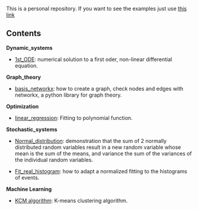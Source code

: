 This is a personal repository. If you want to see the examples just 
use [this link](http://nbviewer.jupyter.org/github/JoseGuzman/myIPythonNotebooks/)

## Contents

**Dynamic_systems** 
* [1st_ODE](http://nbviewer.jupyter.org/github/JoseGuzman/myIPythonNotebooks/blob/master/Dynamic_systems/1st_ODE.ipynb): numerical solution to a first oder, non-linear differential equation.

**Graph_theory** 

* [basis_networkx](http://nbviewer.jupyter.org/github/JoseGuzman/myIPythonNotebooks/blob/master/Graph_theory/basis_networkx.ipynb): how to create a graph, check nodes and edges with networkx, a python library for graph theory.

**Optimization**

* [linear_regression](http://nbviewer.jupyter.org/github/JoseGuzman/myIPythonNotebooks/blob/master/Optimization/linear_regression.ipynb): Fitting to polynomial function. 

**Stochastic_systems** 

* [Normal_distribution](http://nbviewer.jupyter.org/github/JoseGuzman/myIPythonNotebooks/blob/master/Stochastic_systems/Normal_distribution.ipynb): demonstration that the sum of 2 normally distributed random variables result in a new random variable whose mean is the sum of the means, and variance the sum of the variances of the individual random variables.

* [Fit_real_histogram](http://nbviewer.jupyter.org/github/JoseGuzman/myIPythonNotebooks/blob/master/Stochastic_systems/Fit_real_histogram.ipynb): how to adapt a normalized fitting to the histograms of events.

**Machine Learning** 

* [KCM algorithm](http://nbviewer.jupyter.org/github/JoseGuzman/myIPythonNotebooks/blob/master/MachineLearning/KMC.ipynb): K-means clustering algorithm. 
